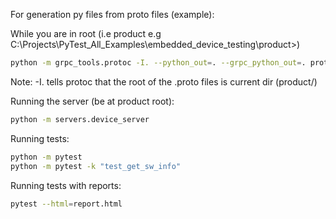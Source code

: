 For generation py files from proto files (example):

While you are in root (i.e product e.g C:\Projects\PyTest_All_Examples\embedded_device_testing\product>)
```bash
python -m grpc_tools.protoc -I. --python_out=. --grpc_python_out=. proto/device.proto --pyi_out=.
```
Note: -I. tells protoc that the root of the .proto files is current dir (product/)

Running the server (be at product root):
```bash
python -m servers.device_server
```

Running tests:
```bash
python -m pytest
python -m pytest -k "test_get_sw_info"
```

Running tests with reports:
```bash
pytest --html=report.html
```
